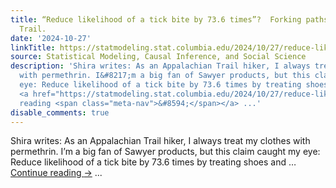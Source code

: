 ```yaml
---
title: “Reduce likelihood of a tick bite by 73.6 times”?  Forking paths on the Appalachian
  Trail.
date: '2024-10-27'
linkTitle: https://statmodeling.stat.columbia.edu/2024/10/27/reduce-likelihood-of-a-tick-bite-by-73-6-times-forking-paths-on-the-appalachian-trail/
source: Statistical Modeling, Causal Inference, and Social Science
description: 'Shira writes: As an Appalachian Trail hiker, I always treat my clothes
  with permethrin. I&#8217;m a big fan of Sawyer products, but this claim caught my
  eye: Reduce likelihood of a tick bite by 73.6 times by treating shoes and &#8230;
  <a href="https://statmodeling.stat.columbia.edu/2024/10/27/reduce-likelihood-of-a-tick-bite-by-73-6-times-forking-paths-on-the-appalachian-trail/">Continue
  reading <span class="meta-nav">&#8594;</span></a> ...'
disable_comments: true
---
```

Shira writes: As an Appalachian Trail hiker, I always treat my clothes with permethrin. I&#8217;m a big fan of Sawyer products, but this claim caught my eye: Reduce likelihood of a tick bite by 73.6 times by treating shoes and &#8230; <a href="https://statmodeling.stat.columbia.edu/2024/10/27/reduce-likelihood-of-a-tick-bite-by-73-6-times-forking-paths-on-the-appalachian-trail/">Continue reading <span class="meta-nav">&#8594;</span></a> ...